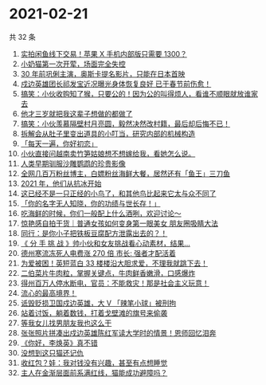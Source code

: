 # 2021-02-21

共 32 条

<!-- BEGIN -->
<!-- 最后更新时间 Sun Feb 21 2021 23:08:28 GMT+0800 (CST) -->

1. [实拍闲鱼线下交易！苹果 X 手机内部版只需要
   1300？](https://www.zhihu.com/zvideo/1346775539315896320)
2. [小奶猫第一次开荤，场面完全失控](https://www.zhihu.com/zvideo/1346504660572975105)
3. [30 年前巩俐主演，奥斯卡提名影片，只能在日本首映](https://www.zhihu.com/zvideo/1345658881180061696)
4. [戍边英雄团长祁发宝近况曝光身体恢复良好
   已于春节前伤愈！](https://www.zhihu.com/zvideo/1346843500302991360)
5. [搞笑：小伙收购知了猴，只要公的！因为公的叫得烦人，看谁不顺眼就放谁家去](https://www.zhihu.com/zvideo/1346879864977436673)
6. [他才三岁就把我这辈子想做的都做了](https://www.zhihu.com/zvideo/1346774119179079680)
7. [搞笑：小伙羡慕隔壁村月亮圆，毅然决然改村籍，最后却后悔不已！](https://www.zhihu.com/zvideo/1345303225201864704)
8. [拆解会从肚子里变出道具的小叮当，研究内部的机械构造](https://www.zhihu.com/zvideo/1346871797804113920)
9. [「每天一遍，你好初恋」](https://www.zhihu.com/zvideo/1346791904210862080)
10. [小伙直接问越南卖竹笋姑娘想不想嫁给我，看她怎么说。](https://www.zhihu.com/zvideo/1346777370360176640)
11. [人类早期驯服沙雕鹦鹉的珍贵影像](https://www.zhihu.com/zvideo/1346847805491761152)
12. [全网几百万粉丝博主，白嫖粉丝海鲜大餐，居然还有「鱼王」三刀鱼](https://www.zhihu.com/zvideo/1346103742656282624)
13. [2021 年，他们从抗冰开始](https://www.zhihu.com/zvideo/1346402849522307073)
14. [这已经不是一只正经的小鸟了，和其他鸟比起来它太与众不同了](https://www.zhihu.com/zvideo/1346818059043237888)
15. [「你的名字无人知晓，你的功绩与世长存！」](https://www.zhihu.com/zvideo/1346517099389517824)
16. [吃海鲜的时候，你们一般配上什么酒咧，欢迎讨论～](https://www.zhihu.com/zvideo/1346535718815186945)
17. [惊艳感自拍干货｜普通女孩如何变身第一眼美女
    朋友圈吸睛大法](https://www.zhihu.com/zvideo/1346568134682370048)
18. [同行：是你小子把铁板豆腐配方泄露出去的？！](https://www.zhihu.com/zvideo/1346402246956158976)
19. [《 分 手 挑 战
    》帅小伙和女友挑战看心动素材，结果...](https://www.zhihu.com/zvideo/1346123857569443840)
20. [德州寒流冻死人电费涨 270 倍 市长:
    强者才配活着](https://www.zhihu.com/zvideo/1346460148207067137)
21. [为爱被困！英短蓝白 33
    楼楼沿大胆求爱，不理我就跳下去！](https://www.zhihu.com/zvideo/1346509649437540352)
22. [二伯菜片牛肉粒，掌握关键点，牛肉鲜香嫩滑，口感爆炸](https://www.zhihu.com/zvideo/1346483158007947264)
23. [得州百万人停水断电，官员：不能救灾！那是社会主义玩意！](https://www.zhihu.com/zvideo/1346481956964663296)
24. [流心的最高境界！](https://www.zhihu.com/zvideo/1346449751458668544)
25. [诋毁贬损卫国戍边英雄，大 V 「辣笔小球」被刑拘](https://www.zhihu.com/zvideo/1346469543385214976)
26. [站着讨饭，躺着数钱，打着戈壁滩的旗号来偷袭](https://www.zhihu.com/zvideo/1346432183037513728)
27. [等我女儿找男朋友我也这么干](https://www.zhihu.com/zvideo/1346550128812175361)
28. [张张照片拼凑出戍边英雄陈红军读大学时的情景！恩师回忆泪奔](https://www.zhihu.com/zvideo/1346504664968515584)
29. [《你好，李焕英》真不错](https://www.zhihu.com/zvideo/1346412759983190016)
30. [没想到这只猫还记仇](https://www.zhihu.com/zvideo/1346056508497399808)
31. [收红包？娃：我对钱没有兴趣，甚至有点想睡觉](https://www.zhihu.com/zvideo/1345797539271032833)
32. [主人在金渐层面前系满红线，猫能成功避障吗？](https://www.zhihu.com/zvideo/1346125799842668544)

<!-- END -->
